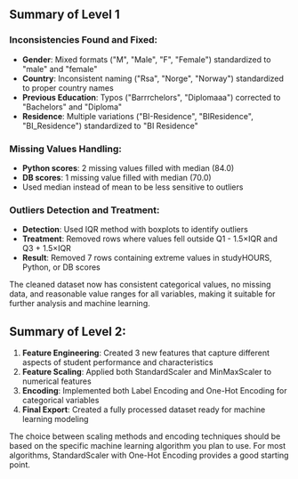 ## Summary of Level 1

### Inconsistencies Found and Fixed:

- **Gender**: Mixed formats ("M", "Male", "F", "Female") standardized to "male" and "female"
- **Country**: Inconsistent naming ("Rsa", "Norge", "Norway") standardized to proper country names
- **Previous Education**: Typos ("Barrrchelors", "Diplomaaa") corrected to "Bachelors" and "Diploma"
- **Residence**: Multiple variations ("BI-Residence", "BIResidence", "BI\_Residence") standardized to "BI Residence"


### Missing Values Handling:

- **Python scores**: 2 missing values filled with median (84.0)
- **DB scores**: 1 missing value filled with median (70.0)
- Used median instead of mean to be less sensitive to outliers


### Outliers Detection and Treatment:

- **Detection**: Used IQR method with boxplots to identify outliers
- **Treatment**: Removed rows where values fell outside Q1 - 1.5×IQR and Q3 + 1.5×IQR
- **Result**: Removed 7 rows containing extreme values in studyHOURS, Python, or DB scores


The cleaned dataset now has consistent categorical values, no missing data, and reasonable value ranges for all variables, making it suitable for further analysis and machine learning.

## Summary of Level 2:

1. **Feature Engineering**: Created 3 new features that capture different aspects of student performance and characteristics
2. **Feature Scaling**: Applied both StandardScaler and MinMaxScaler to numerical features
3. **Encoding**: Implemented both Label Encoding and One-Hot Encoding for categorical variables
4. **Final Export**: Created a fully processed dataset ready for machine learning modeling


The choice between scaling methods and encoding techniques should be based on the specific machine learning algorithm you plan to use. For most algorithms, StandardScaler with One-Hot Encoding provides a good starting point.
